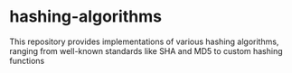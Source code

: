 # hashing-algorithms
This repository provides implementations of various hashing algorithms, ranging from well-known standards like SHA and MD5 to custom hashing functions

